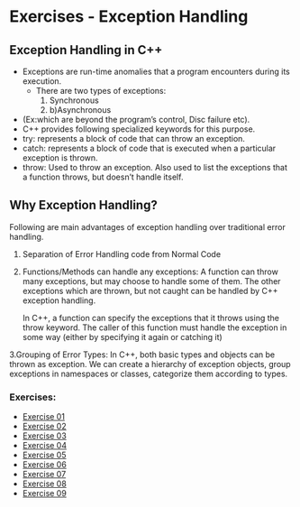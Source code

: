 # Exercises - Exception Handling 
## Exception Handling in C++

- Exceptions are run-time anomalies that a program encounters during its execution. 
    - There are two types of exceptions: 
        1. Synchronous
        2. b)Asynchronous
- (Ex:which are beyond the program’s control, Disc failure etc).
- C++ provides following specialized keywords for this purpose.
- try: represents a block of code that can throw an exception.
- catch: represents a block of code that is executed when a particular exception is thrown.
- throw: Used to throw an exception. Also used to list the exceptions that a function throws, but doesn’t handle itself.


## Why Exception Handling?
Following are main advantages of exception handling over traditional error handling.
1. Separation of Error Handling code from Normal Code
2. Functions/Methods can handle any exceptions: A function can throw many exceptions, but may choose to handle some of them. The other exceptions which are thrown, but not caught can be handled by C++ exception handling.
     
      In C++, a function can specify the exceptions that it throws using the throw keyword. The caller of this function must handle the exception in some way (either by specifying it again or catching it)

3.Grouping of Error Types: In C++, both basic types and objects can be thrown as exception. We can create a hierarchy of exception objects, group exceptions in namespaces or classes, categorize them according to types.



### Exercises:
- [Exercise 01](https://github.com/kamrankb/FastAP/tree/exception-handling/Exercise01)
- [Exercise 02](https://github.com/kamrankb/FastAP/tree/exception-handling/Exercise02)
- [Exercise 03](https://github.com/kamrankb/FastAP/tree/exception-handling/Exercise03)
- [Exercise 04](https://github.com/kamrankb/FastAP/tree/exception-handling/Exercise04)
- [Exercise 05](https://github.com/kamrankb/FastAP/tree/exception-handling/Exercise05)
- [Exercise 06](https://github.com/kamrankb/FastAP/tree/exception-handling/Exercise06)
- [Exercise 07](https://github.com/kamrankb/FastAP/tree/exception-handling/Exercise07)
- [Exercise 08](https://github.com/kamrankb/FastAP/tree/exception-handling/Exercise08)
- [Exercise 09](https://github.com/kamrankb/FastAP/tree/exception-handling/Exercise09)

